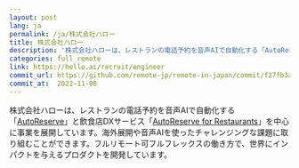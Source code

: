 ```yaml
---
layout: post
lang: ja
permalink: /ja/株式会社ハロー
title: 株式会社ハロー
description: '株式会社ハローは、レストランの電話予約を音声AIで自動化する「AutoReserve」と飲食店DXサービス「AutoReserve for Restaurants」を中心に事業を展開しています。海外展開や音声AIを使ったチャレンジングな課題に取り組むことができます。フルリモート可フルフレックスの働き方で、世界にインパクトを与えるプロダクトを開発しています。'
categories: full_remote
link: https://hello.ai/recruit/engineer
commit_url: https://github.com/remote-jp/remote-in-japan/commit/f27fb3a551a2328169eb50b71817a2cc47a26485
commit_at:  2022-11-08
---
```


<p>株式会社ハローは、レストランの電話予約を音声AIで自動化する「<a href="https://autoreserve.com">AutoReserve</a>」と飲食店DXサービス「<a href="https://autoreserve.com/for_restaurants/qr_order">AutoReserve for Restaurants</a>」を中心に事業を展開しています。海外展開や音声AIを使ったチャレンジングな課題に取り組むことができます。フルリモート可フルフレックスの働き方で、世界にインパクトを与えるプロダクトを開発しています。</p>
